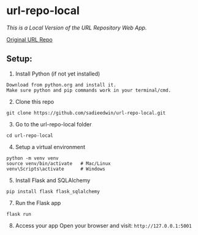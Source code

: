 # url-repo-local
_This is a Local Version of the URL Repository Web App._

[ Original URL Repo ](https://github.com/sadieedwin/url-repo/tree/main)

## Setup: 

1. Install Python (if not yet installed)
```text
Download from python.org and install it.
Make sure python and pip commands work in your terminal/cmd.
```
2. Clone this repo
```
git clone https://github.com/sadieedwin/url-repo-local.git
```
3. Go to the url-repo-local folder
```
cd url-repo-local
```
4. Setup a virtual environment
```
python -m venv venv
source venv/bin/activate   # Mac/Linux
venv\Scripts\activate      # Windows
```
5. Install Flask and SQLAlchemy
```
pip install flask flask_sqlalchemy
```
7. Run the Flask app
```
flask run
```
8. Access your app Open your browser and visit: `http://127.0.0.1:5001`
